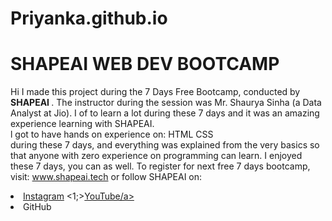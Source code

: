 
# Priyanka.github.io
# SHAPEAI WEB DEV BOOTCAMP 
Hi I made this project during the 7 Days Free Bootcamp, conducted by <b> SHAPEAI </b>. 
The instructor during the session was Mr. Shaurya Sinha (a Data Analyst at Jio). I of to learn a lot during these 7 days and it was an amazing experience learning with SHAPEAI. <br>l got to have hands on experience on: <Ii>HTML <Ii>CSS <br>during these 7 days, and everything was explained from the very basics so that anyone with zero experience on programming can learn. 
I enjoyed these 7 days, you can as well. To register for next free 7 days bootcamp, visit: www.shapeai.tech or follow SHAPEAI on: 
  <li><a href="https://in.linkedin.com/company/shapear>Linkedln</a> 
  <li>s<a href="https://www.instagram.com/shape.ai/?h1=en">Instagram</a> 
  <1;><a href=shttps://www.youtube.com/channel/UCTUvDLTW9meuDXWcbmISPdA6>YouTube/a> 
  <li><a hrefehttps://githubscom/shapear>GitHub</a>
